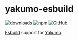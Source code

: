 # yakumo-esbuild

[![downloads](https://img.shields.io/npm/dm/yakumo-esbuild?style=flat-square)](https://www.npmjs.com/package/yakumo-esbuild)
[![npm](https://img.shields.io/npm/v/yakumo-esbuild?style=flat-square)](https://www.npmjs.com/package/yakumo-esbuild)
[![GitHub](https://img.shields.io/github/license/cosmotype/yakumo?style=flat-square)](https://github.com/cosmotype/yakumo/blob/master/LICENSE)

[Esbuild](https://esbuild.github.io) support for [Yakumo](https://github.com/cosmotype/yakumo).
